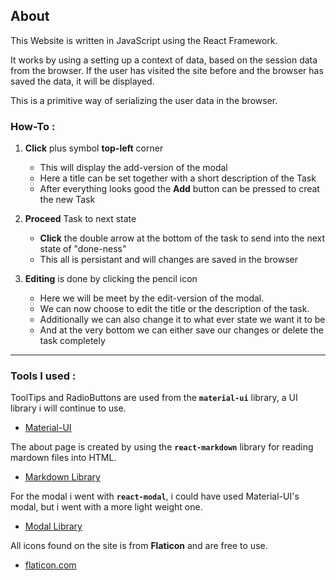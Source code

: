 ## About
This Website is written in JavaScript using the React Framework.

It works by using a setting up a context of data, based on the session data from the browser. If the user has visited the site before and the browser has saved the data, it will be displayed.

This is a primitive way of serializing the user data in the browser.

### How-To :

1. **Click** plus symbol **top-left** corner
    - This will display the add-version of the modal
    - Here a title can be set together with a short description of the Task 
    - After everything looks good the **Add** button can be pressed to creat the new Task

2. **Proceed** Task to next state
    - **Click** the double arrow at the bottom of the task to send into the next state of "done-ness"
    - This all is persistant and will changes are saved in the browser

3. **Editing** is done by clicking the pencil icon
    - Here we will be meet by the edit-version of the modal.
    - We can now choose to edit the title or the description of the task.
    - Additionally we can also change it to what ever state we want it to be
    - And at the very bottom we can either save our changes or delete the task completely

----

### Tools I used :

ToolTips and RadioButtons are used from the **`material-ui`** library, a UI library i will continue to use.
 - [Material-UI](https://material-ui.com/)

 The about page is created by using the **`react-markdown`** library for reading mardown files into HTML.
 - [Markdown Library](https://www.npmjs.com/package/react-markdown)

For the modal i went with **`react-modal`**, i could have used Material-UI's modal, but i went with a more light weight one.
 - [Modal Library](https://www.npmjs.com/package/react-modal)

All icons found on the site is from **Flaticon** and are free to use.
 - [flaticon.com](https://www.flaticon.com/)


